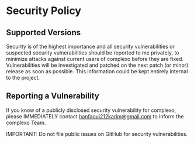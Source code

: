 # Security Policy

## Supported Versions

Security is of the highest importance and all security vulnerabilities or suspected security vulnerabilities should be reported to me privately, to minimize attacks against current users of complexo before they are fixed. Vulnerabilities will be investigated and patched on the next patch (or minor) release as soon as possible. This information could be kept entirely internal to the project.

## Reporting a Vulnerability

If you know of a publicly disclosed security vulnerability for complexo, please IMMEDIATELY contact hanfaoui212karim@gmail.com to inform the complexo Team.

IMPORTANT: Do not file public issues on GitHub for security vulnerabilities.